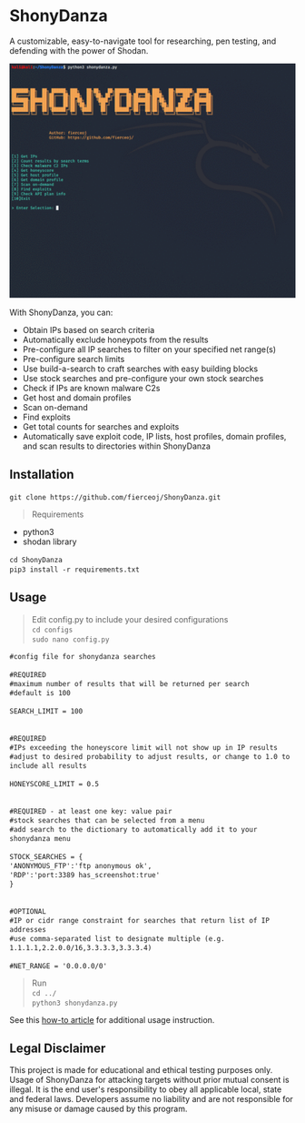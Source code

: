 # ShonyDanza
A customizable, easy-to-navigate tool for researching, pen testing, and defending with the power of Shodan. 

![Demo GIF](demo/shonydanza_demo.gif)

With ShonyDanza, you can:
- Obtain IPs based on search criteria
- Automatically exclude honeypots from the results
- Pre-configure all IP searches to filter on your specified net range(s)
- Pre-configure search limits
- Use build-a-search to craft searches with easy building blocks
- Use stock searches and pre-configure your own stock searches
- Check if IPs are known malware C2s
- Get host and domain profiles
- Scan on-demand 
- Find exploits
- Get total counts for searches and exploits
- Automatically save exploit code, IP lists, host profiles, domain profiles, and scan results to directories within ShonyDanza

## Installation
`git clone https://github.com/fierceoj/ShonyDanza.git`</br>

> Requirements
- python3
- shodan library

`cd ShonyDanza`</br>
`pip3 install -r requirements.txt`

## Usage
> Edit config.py to include your desired configurations</br>
`cd configs`</br>
`sudo nano config.py`</br>

```
#config file for shonydanza searches

#REQUIRED
#maximum number of results that will be returned per search
#default is 100

SEARCH_LIMIT = 100


#REQUIRED
#IPs exceeding the honeyscore limit will not show up in IP results
#adjust to desired probability to adjust results, or change to 1.0 to include all results

HONEYSCORE_LIMIT = 0.5


#REQUIRED - at least one key: value pair
#stock searches that can be selected from a menu
#add search to the dictionary to automatically add it to your shonydanza menu

STOCK_SEARCHES = {
'ANONYMOUS_FTP':'ftp anonymous ok',
'RDP':'port:3389 has_screenshot:true'
}


#OPTIONAL
#IP or cidr range constraint for searches that return list of IP addresses
#use comma-separated list to designate multiple (e.g. 1.1.1.1,2.2.0.0/16,3.3.3.3,3.3.3.4) 

#NET_RANGE = '0.0.0.0/0'
```

> Run </br>
`cd ../`</br>
`python3 shonydanza.py`</br>


See this [how-to article](https://null-byte.wonderhowto.com/forum/to-use-shonydanza-find-target-and-exploit-0318883/) for additional usage instruction. 

## Legal Disclaimer
This project is made for educational and ethical testing purposes only. Usage of ShonyDanza for attacking targets without prior mutual consent is illegal. It is the end user's responsibility to obey all applicable local, state and federal laws. Developers assume no liability and are not responsible for any misuse or damage caused by this program.

